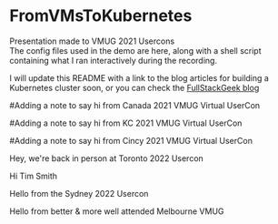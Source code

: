 # FromVMsToKubernetes
Presentation made to VMUG 2021 Usercons  
The config files used in the demo are here, along with a shell script containing what I ran interactively during the recording.

I will update this README with a link to the blog articles for building a Kubernetes cluster soon, or you can check the [FullStackGeek blog](https://www.fullstackgeek.net)

#Adding a note to say hi from Canada 2021 VMUG Virtual UserCon

#Adding a note to say hi from KC 2021 VMUG Virtual UserCon

#Adding a note to say hi from Cincy 2021 VMUG Virtual UserCon



Hey, we're back in person at Toronto 2022 Usercon

Hi Tim Smith

Hello from the Sydney 2022 Usercon

Hello from better & more well attended Melbourne VMUG